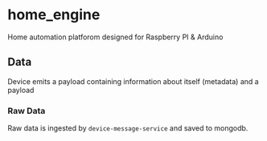 # home_engine
Home automation platforom designed for Raspberry PI & Arduino

## Data
Device emits a payload containing information about itself (metadata) and a payload

### Raw Data
Raw data is ingested by `device-message-service` and saved to mongodb. 